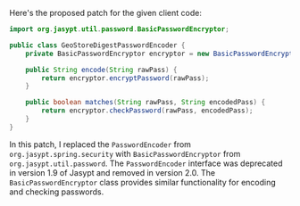Here's the proposed patch for the given client code:
```java
import org.jasypt.util.password.BasicPasswordEncryptor;

public class GeoStoreDigestPasswordEncoder {
    private BasicPasswordEncryptor encryptor = new BasicPasswordEncryptor();

    public String encode(String rawPass) {
        return encryptor.encryptPassword(rawPass);
    }

    public boolean matches(String rawPass, String encodedPass) {
        return encryptor.checkPassword(rawPass, encodedPass);
    }
}
```
In this patch, I replaced the `PasswordEncoder` from `org.jasypt.spring.security` with `BasicPasswordEncryptor` from `org.jasypt.util.password`. The `PasswordEncoder` interface was deprecated in version 1.9 of Jasypt and removed in version 2.0. The `BasicPasswordEncryptor` class provides similar functionality for encoding and checking passwords.